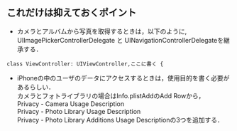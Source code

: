 ## これだけは抑えておくポイント
- カメラとアルバムから写真を取得するときは，以下のように, UIImagePickerControllerDelegate と UINavigationControllerDelegateを継承する．
```
class ViewController: UIViewController,ここに書く {  
```


- iPhoneの中のユーザのデータにアクセスするときは，使用目的を書く必要があるらしい．  
カメラとフォトライブラリの場合はInfo.plistAddのAdd Rowから，   
Privacy - Camera Usage Description  
Privacy - Photo Library Usage Description  
Privacy - Photo Library Additions Usage Descriptionの3つを追加する．


  
